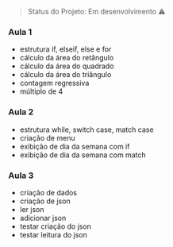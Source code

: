 > Status do Projeto: Em desenvolvimento :warning:

### Aula 1<br>
 - estrutura if, elseif, else e for<br>
 - cálculo da área do retângulo<br>
 - cálculo da área do quadrado<br>
 - cálculo da área do triângulo<br>
 - contagem regressiva<br>
 - múltiplo de 4<br>

### Aula 2<br>
- estrutura while, switch case, match case<br>
- criação de menu<br>
- exibição de dia da semana com if<br>
- exibição de dia da semana com match<br>

### Aula 3<br>
- criação de dados<br>
- criação de json<br>
- ler json<br>
- adicionar json<br>
- testar criação do json<br>
- testar leitura do json<br>
